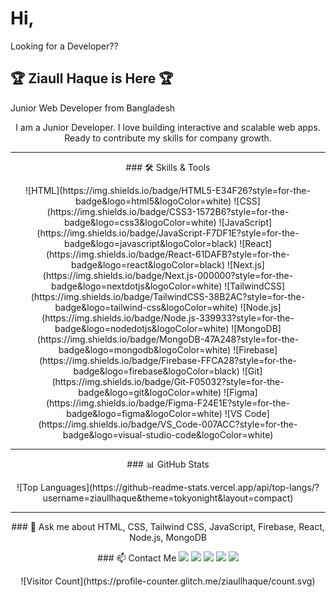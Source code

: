 <p align="center">
  <h1>Hi,</h1>
  <p>Looking for a Developer??</p>
  <h2>🏆 Ziaull Haque is Here 🏆</h2>
  <p>Junior Web Developer from Bangladesh</p>
</p>

<p align="center">
I am a Junior Developer. I love building interactive and scalable web apps. Ready to contribute my skills for company growth.
</p>

---

<p align="center">
### 🛠️ Skills & Tools
</p>

<p align="center">
![HTML](https://img.shields.io/badge/HTML5-E34F26?style=for-the-badge&logo=html5&logoColor=white)
![CSS](https://img.shields.io/badge/CSS3-1572B6?style=for-the-badge&logo=css3&logoColor=white)
![JavaScript](https://img.shields.io/badge/JavaScript-F7DF1E?style=for-the-badge&logo=javascript&logoColor=black)
![React](https://img.shields.io/badge/React-61DAFB?style=for-the-badge&logo=react&logoColor=black)
![Next.js](https://img.shields.io/badge/Next.js-000000?style=for-the-badge&logo=nextdotjs&logoColor=white)
![TailwindCSS](https://img.shields.io/badge/TailwindCSS-38B2AC?style=for-the-badge&logo=tailwind-css&logoColor=white)
![Node.js](https://img.shields.io/badge/Node.js-339933?style=for-the-badge&logo=nodedotjs&logoColor=white)
![MongoDB](https://img.shields.io/badge/MongoDB-47A248?style=for-the-badge&logo=mongodb&logoColor=white)
![Firebase](https://img.shields.io/badge/Firebase-FFCA28?style=for-the-badge&logo=firebase&logoColor=black)
![Git](https://img.shields.io/badge/Git-F05032?style=for-the-badge&logo=git&logoColor=white)
![Figma](https://img.shields.io/badge/Figma-F24E1E?style=for-the-badge&logo=figma&logoColor=white)
![VS Code](https://img.shields.io/badge/VS_Code-007ACC?style=for-the-badge&logo=visual-studio-code&logoColor=white)
</p>

---


<p align="center">
### 📊 GitHub Stats
</p>

<p align="center">
![Top Languages](https://github-readme-stats.vercel.app/api/top-langs/?username=ziaullhaque&theme=tokyonight&layout=compact)
</p>

---

<p align="center">
### 💬 Ask me about
HTML, CSS, Tailwind CSS, JavaScript, Firebase, React, Node.js, MongoDB
</p>

<p align="center">
### 📫 Contact Me
<a href="muhammadziaullhaque00@gmail.com"><img src="https://img.shields.io/badge/Email-D14836?style=for-the-badge&logo=gmail&logoColor=white"/></a>
<a href="https://www.linkedin.com/in/ziaullhaque"><img src="https://img.shields.io/badge/LinkedIn-0077B5?style=for-the-badge&logo=linkedin&logoColor=white"/></a>
<a href="https://www.facebook.com/muhammadzia.ullhaque"><img src="https://img.shields.io/badge/Facebook-1877F2?style=for-the-badge&logo=facebook&logoColor=white"/></a>
<a href="https://www.instagram.com/muhammadziaullhaque"><img src="https://img.shields.io/badge/Instagram-E4405F?style=for-the-badge&logo=instagram&logoColor=white"/></a>
<a href="https://www.youtube.com/@muhammadziaullhaque"><img src="https://img.shields.io/badge/YouTube-FF0000?style=for-the-badge&logo=youtube&logoColor=white"/></a>
</p>


<p align="center">
![Visitor Count](https://profile-counter.glitch.me/ziaullhaque/count.svg)
</p>




